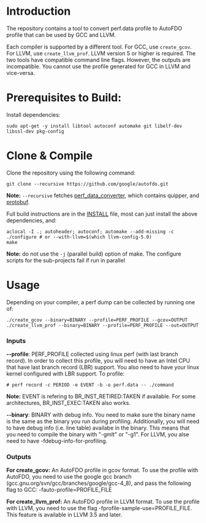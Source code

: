 # Introduction

The repository contains a tool to convert perf.data profile to AutoFDO
profile that can be used by GCC and LLVM.

Each compiler is supported by a different tool. For GCC, use
`create_gcov`. For LLVM, use `create_llvm_prof`. LLVM version
5 or higher is required.  The two tools have compatible command
line flags. However, the outputs are incompatible. You cannot
use the profile generated for GCC in LLVM and vice-versa.

# Prerequisites to Build:
Install dependencies:
```
sudo apt-get -y install libtool autoconf automake git libelf-dev libssl-dev pkg-config
```

# Clone & Compile
Clone the repository using the following command:
```
git clone --recursive https://github.com/google/autofdo.git
```
**Note:** `--recursive` fetches [perf_data_converter](https://github.com/google/perf_data_converter.git),
which contains quipper, and [protobuf](https://github.com/google/protobuf.git).

Full build instructions are in the [INSTALL](./INSTALL]) file, most can just install the above
dependencies, and:

```
aclocal -I .; autoheader; autoconf; automake --add-missing -c
./configure # or --with-llvm=$(which llvm-config-5.0)
make
```

**Note:** do not use the `-j` (parallel build) option of make. The configure scripts
 for the sub-projects fail if run in parallel

# Usage
Depending on your compiler, a perf dump can be collected by running one of:
```
./create_gcov --binary=BINARY --profile=PERF_PROFILE --gcov=OUTPUT
./create_llvm_prof --binary=BINARY --profile=PERF_PROFILE --out=OUTPUT
```

### Inputs

**--profile**: PERF_PROFILE collected using linux perf (with last branch record).
In order to collect this profile, you will need to have an Intel CPU that
have last branch record (LBR) support. You also need to have your linux
kernel configured with LBR support. To profile:

```
# perf record -c PERIOD -e EVENT -b -o perf.data -- ./command
```

**Note:** EVENT is refering to BR_INST_RETIRED:TAKEN if available. For some
architectures, BR_INST_EXEC:TAKEN also works.

**--binary**: BINARY with debug info. You need to make sure the binary name is
the same as the binary you run during profiling. Additionally, you will need
to have debug info (i.e. line table) availabe in the binary. This means that
you need to compile the binary with "-gmlt" or "-g1". For LLVM, you alse need
to have -fdebug-info-for-profiling.

### Outputs

**For create_gcov:**
    An AutoFDO profile in gcov format. To use the profile with
    AutoFDO, you need to use the google gcc branch
    (gcc.gnu.org/svn/gcc/branches/google/gcc-4_8), and pass the
    following flag to GCC: -fauto-profile=PROFILE_FILE

**For create_llvm_prof:**
    An AutoFDO profile in LLVM format. To use the profile with
    LLVM, you need to use the flag -fprofile-sample-use=PROFILE_FILE.
    This feature is available in LLVM 3.5 and later.
